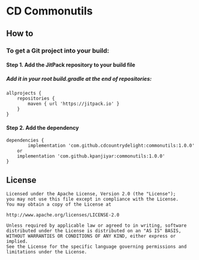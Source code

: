 
# CD Commonutils

## How to
### To get a Git project into your build:
#### Step 1. Add the JitPack repository to your build file
##### Add it in your root build.gradle at the end of repositories:

```
allprojects {
	repositories {
		maven { url 'https://jitpack.io' }
	}
}
```

#### Step 2. Add the dependency
```
dependencies {
        implementation 'com.github.cdcountrydelight:commonutils:1.0.0'
   	or
	implementation 'com.github.kpanjiyar:commonutils:1.0.0'
}
```

## License
```
Licensed under the Apache License, Version 2.0 (the "License");
you may not use this file except in compliance with the License.
You may obtain a copy of the License at

http://www.apache.org/licenses/LICENSE-2.0

Unless required by applicable law or agreed to in writing, software
distributed under the License is distributed on an "AS IS" BASIS,
WITHOUT WARRANTIES OR CONDITIONS OF ANY KIND, either express or implied.
See the License for the specific language governing permissions and
limitations under the License.
```
